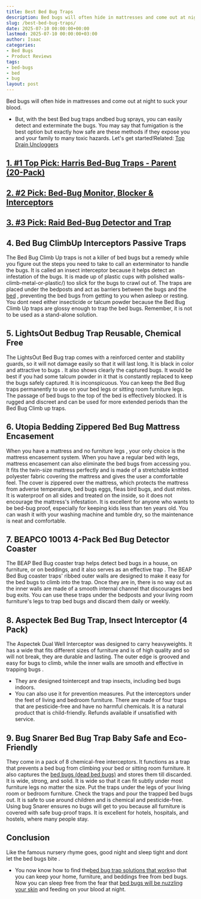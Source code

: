 ```yaml
---
title: Best Bed Bug Traps
description: Bed bugs will often hide in mattresses and come out at night to suck your blood. - But, with the best Bed bug traps andbed bug sprays, you can easily detect...
slug: /best-bed-bug-traps/
date: 2025-07-10 00:00:00+00:00
lastmod: 2025-07-10 00:00:00+03:00
author: Isaac
categories:
- Bed Bugs
- Product Reviews
tags:
- bed-bugs
- bed
- bug
layout: post
---
```

Bed bugs will often hide in mattresses and come out at night to suck your blood.
- But, with the best Bed bug traps andbed bug sprays, you can easily detect and exterminate the bugs.
You may say that fumigation is the best option but exactly how safe are these methods if they expose you and your family to many toxic hazards.
Let's get started!Related:
[Top Drain Uncloggers](https://pestpolicy.com/best-drain-cleaner//)

## [1. #1 Top Pick: Harris Bed-Bug Traps - Parent (20-Pack)](https://www.amazon.com/dp/B01BRTNPCC/?tag=p-policy-20)


## [2. #2 Pick: Bed-Bug Monitor, Blocker & Interceptors](https://www.amazon.com/dp/B07MG8BD7X/?tag=p-policy-20)


## [3. #3 Pick: Raid Bed-Bug Detector and Trap](https://www.amazon.com/dp/B01AS4ZVC4/?tag=p-policy-20)


## **4. Bed Bug ClimbUp Interceptors Passive Traps**

The Bed Bug Climb Up traps is not a killer of bed bugs but a remedy while you figure out the steps you need to take to call an exterminator to handle the bugs.
It is called an insect interceptor because it helps detect an infestation of the bugs. It is made up of
plastic cups with polished walls-climb-metal-or-plastic/)
too slick for the bugs to crawl out of.
The traps are placed under the bedposts and act as barriers between the
bugs and the [bed](https://pestpolicy.com/what-does-bed-bug-poop-look-like/)
, preventing the bed bugs from getting to you when asleep or resting.
You dont need either insecticide or talcum powder because the Bed Bug Climb Up traps are glossy enough to trap the bed bugs. Remember, it is not to be used as a stand-alone solution.
## **5. LightsOut Bedbug Trap Reusable, Chemical Free**

The LightsOut
Bed Bug trap
comes with a reinforced center and stability guards, so it will not damage easily so that it will last long.
It is black in
color and attractive to bugs
. It also shows clearly the captured bugs.
It would be best if you had some talcum powder in it that is constantly replaced to keep the bugs safely captured. It is inconspicuous.
You can keep the
Bed Bug traps
permanently to use on your bed legs or sitting room furniture legs.
The passage of
bed bugs to the top
of the bed is effectively blocked. It is rugged and discreet and can be used for more extended periods than the Bed Bug Climb up traps.
## **6. Utopia Bedding Zippered Bed Bug Mattress Encasement**

When you have a
mattress and no furniture legs
, your only choice is the mattress encasement system.
When you have a regular
bed with legs, mattress encasement
can also eliminate the bed bugs from accessing you.
It fits the twin-size mattress perfectly and is made of a stretchable knitted polyester fabric covering the mattress and gives the user a comfortable feel.
The cover is zippered over the mattress, which protects the mattress from adverse temperature,
bed bugs eggs,
fleas bird bugs, and dust mites.
It is waterproof on all sides and treated on the inside, so it does not encourage the mattress's infestation. It is excellent for anyone who wants to be bed-bug proof, especially for keeping kids less than ten years old.
You can wash it with your washing machine and tumble dry, so the maintenance is neat and comfortable.
## **7. BEAPCO 10013 4-Pack Bed Bug Detector Coaster**

The BEAP Bed Bug coaster trap helps detect bed bugs in a house, on furniture, or on beddings, and it also serves as an
effective trap
.
The BEAP Bed Bug coaster traps' ribbed outer walls are designed to make it easy for the bed bugs to climb into the trap.
Once they are in, there is no way out as the inner walls are made of a smooth internal channel that
discourages bed bug
exits.
You
can use these traps
under the bedposts and your living room furniture's legs to trap bed bugs and discard them daily or weekly.
## **8. Aspectek Bed Bug Trap, Insect Interceptor (4 Pack)**

The Aspectek Dual Well Interceptor was designed to carry heavyweights.
It has a wide that fits different sizes of furniture and is of high quality and so will not break, they are durable and lasting.
The outer edge is grooved and easy for bugs to climb, while the inner walls are smooth and
effective in trapping bugs
.
- They are designed tointercept and trap insects, including bed bugs indoors.
- You can also use it for prevention measures.
Put the interceptors under the feet of living and bedroom furniture. There are made of four traps that are pesticide-free and have no harmful chemicals.
It is a natural product that is child-friendly. Refunds available if unsatisfied with service.
## **9. Bug Snarer Bed Bug Trap Baby Safe and Eco-Friendly**

They come in a pack of 8 chemical-free interceptors. It functions as a trap that
prevents a bed bug
from climbing your bed or sitting room furniture.
It also captures the
[bed bugs (dead bed bugs)](https://pestpolicy.com/dead-bed-bugs/)
and stores them till discarded.
It is wide, strong, and solid. It is wide so that it can fit subtly under most furniture legs no matter the size. Put the traps under the legs of your living room or bedroom furniture.
Check the traps and pour the trapped bed bugs out. It is safe to use around children and is chemical and pesticide-free.
Using bug Snarer ensures no bugs will get to you because all furniture is covered with safe bug-proof traps. It is excellent for hotels, hospitals, and hostels, where many people stay.
## **Conclusion**
Like the famous nursery rhyme goes, good night and sleep tight and dont let the
bed bugs bite
.
- You now know how to find the[bed bug trap solutions that work](https://pestpolicy.com/do-bed-bug-bombs-work/)so that you can keep your home, furniture, and beddings free from bed bugs.
Now you can sleep free from the fear that
[bed bugs will be nuzzling your skin](https://pestpolicy.com/can-bed-bugs-live-in-your-skin/)
and feeding on your blood at night.
